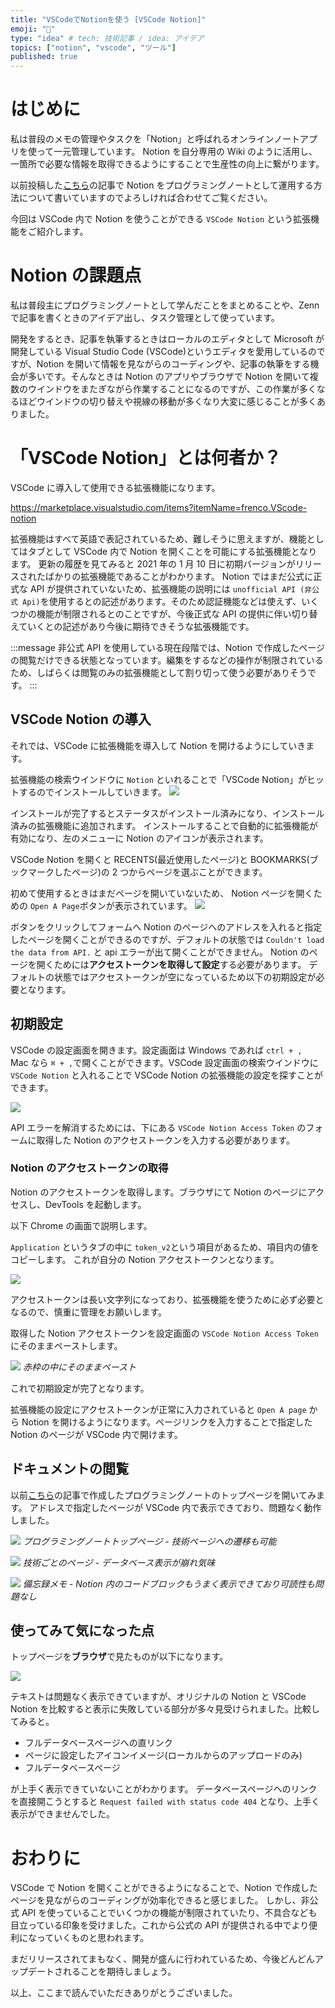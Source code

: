 ```yaml
---
title: "VSCodeでNotionを使う [VSCode Notion]"
emoji: "💎"
type: "idea" # tech: 技術記事 / idea: アイデア
topics: ["notion", "vscode", "ツール"]
published: true
---
```


# はじめに

私は普段のメモの管理やタスクを「Notion」と呼ばれるオンラインノートアプリを使って一元管理しています。
Notion を自分専用の Wiki のように活用し、一箇所で必要な情報を取得できるようにすることで生産性の向上に繋がります。

以前投稿した[こちら](https://zenn.dev/ryuu/articles/8f7513d83f05c77d06a3)の記事で Notion をプログラミングノートとして運用する方法について書いていますのでよろしければ合わせてご覧ください。

今回は VSCode 内で Notion を使うことができる `VSCode Notion` という拡張機能をご紹介します。

# Notion の課題点

私は普段主にプログラミングノートとして学んだことをまとめることや、Zenn で記事を書くときのアイデア出し、タスク管理として使っています。

開発をするとき、記事を執筆するときはローカルのエディタとして Microsoft が開発している Visual Studio Code (VSCode)というエディタを愛用しているのですが、Notion を開いて情報を見ながらのコーディングや、記事の執筆をする機会が多いです。そんなときは Notion のアプリやブラウザで Notion を開いて複数のウインドウをまたぎながら作業することになるのですが、この作業が多くなるほどウインドウの切り替えや視線の移動が多くなり大変に感じることが多くありました。

# 「VSCode Notion」とは何者か？

VSCode に導入して使用できる拡張機能になります。

https://marketplace.visualstudio.com/items?itemName=frenco.VScode-notion

拡張機能はすべて英語で表記されているため、難しそうに思えますが、機能としてはタブとして VSCode 内で Notion を開くことを可能にする拡張機能となります。
更新の履歴を見てみると 2021 年の 1 月 10 日に初期バージョンがリリースされたばかりの拡張機能であることがわかります。
Notion ではまだ公式に正式な API が提供されていないため、拡張機能の説明には `unofficial API (非公式 Api)`を使用するとの記述があります。そのため認証機能などは使えず、いくつかの機能が制限されるとのことですが、今後正式な API の提供に伴い切り替えていくとの記述があり今後に期待できそうな拡張機能です。

:::message
非公式 API を使用している現在段階では、Notion で作成したページの閲覧だけできる状態となっています。編集をするなどの操作が制限されているため、しばらくは閲覧のみの拡張機能として割り切って使う必要がありそうです。
:::

## VSCode Notion の導入

それでは、VSCode に拡張機能を導入して Notion を開けるようにしていきます。

拡張機能の検索ウインドウに `Notion` といれることで「VSCode Notion」がヒットするのでインストールしていきます。
![](https://storage.googleapis.com/zenn-user-upload/6i6uzl1kglf3dqx7d27trlev3v5m)

インストールが完了するとステータスがインストール済みになり、インストール済みの拡張機能に追加されます。
インストールすることで自動的に拡張機能が有効になり、左のメニューに Notion のアイコンが表示されます。

VSCode Notion を開くと RECENTS(最近使用したページ)と BOOKMARKS(ブックマークしたページ)の 2 つからページを選ぶことができます。

初めて使用するときはまだページを開いていないため、 Notion ページを開くための `Open A Page`ボタンが表示されています。
![](https://storage.googleapis.com/zenn-user-upload/xcvqs9sr5jdgobphsr9t3i9tmgdf)

ボタンをクリックしてフォームへ Notion のページへのアドレスを入れると指定したページを開くことができるのですが、デフォルトの状態では `Couldn't load the data from API.` と api エラーが出て開くことができません。
Notion のページを開くためには**アクセストークンを取得して設定**する必要があります。
デフォルトの状態ではアクセストークンが空になっているため以下の初期設定が必要となります。

## 初期設定

VSCode の設定画面を開きます。設定画面は Windows であれば `ctrl + ,`　 Mac なら `⌘ + ,`で開くことができます。VSCode 設定画面の検索ウインドウに `VSCode Notion` と入れることで VSCode Notion の拡張機能の設定を探すことができます。

![](https://storage.googleapis.com/zenn-user-upload/f11qaiyywgrk22clorltljb788n7)

API エラーを解消するためには、下にある `VSCode Notion Access Token` のフォームに取得した Notion のアクセストークンを入力する必要があります。

### Notion のアクセストークンの取得

Notion のアクセストークンを取得します。ブラウザにて Notion のページにアクセスし、DevTools を起動します。

以下 Chrome の画面で説明します。

`Application` というタブの中に `token_v2`という項目があるため、項目内の値をコピーします。
これが自分の Notion アクセストークンとなります。

![](https://storage.googleapis.com/zenn-user-upload/vg3rhxbtu5tnwg1582frn4iss0q1)

アクセストークンは長い文字列になっており、拡張機能を使うために必ず必要となるので、慎重に管理をお願いします。

取得した Notion アクセストークンを設定画面の `VSCode Notion Access Token` にそのままペーストします。

![](https://storage.googleapis.com/zenn-user-upload/g6yakw9g75hx8eh6zjssg38fu5q2)
_赤枠の中にそのままペースト_

これで初期設定が完了となります。

拡張機能の設定にアクセストークンが正常に入力されていると `Open A page` から Notion を開けるようになります。ページリンクを入力することで指定した Notion のページが VSCode 内で開けます。

## ドキュメントの閲覧

以前[こちら](https://zenn.dev/ryuu/articles/8f7513d83f05c77d06a3)の記事で作成したプログラミングノートのトップページを開いてみます。
アドレスで指定したページが VSCode 内で表示できており、問題なく動作しました。

![](https://storage.googleapis.com/zenn-user-upload/oflnx8dsbnzpxr63rj5d4r9do9cp)
_プログラミングノートトップページ - 技術ページへの遷移も可能_

![](https://storage.googleapis.com/zenn-user-upload/ieji7rr5hhhk4bwse6gnbskul1an)
_技術ごとのページ - データベース表示が崩れ気味_

![](https://storage.googleapis.com/zenn-user-upload/ykolgfd6cuzhuhy3tvzogz3ygd1i)
_備忘録メモ - Notion 内のコードブロックもうまく表示できており可読性も問題なし_

## 使ってみて気になった点

トップページを**ブラウザ**で見たものが以下になります。

![](https://storage.googleapis.com/zenn-user-upload/vi6278kahmdn2188fjqxuvuwiozy)

テキストは問題なく表示できていますが、オリジナルの Notion と VSCode Notion を比較すると表示に失敗している部分が多々見受けられました。比較してみると。

- フルデータベースページへの直リンク
- ページに設定したアイコンイメージ(ローカルからのアップロードのみ)
- フルデータベースページ

が上手く表示できていないことがわかります。
データベースページヘのリンクを直接開こうとすると `Request failed with status code 404` となり、上手く表示ができませんでした。

# おわりに

VSCode で Notion を開くことができるようになることで、Notion で作成したページを見ながらのコーディングが効率化できると感じました。
しかし、非公式 API を使っていることでいくつかの機能が制限されていたり、不具合なども目立っている印象を受けました。これから公式の API が提供される中でより便利になっていくものと思われます。

まだリリースされてまもなく、開発が盛んに行われているため、今後どんどんアップデートされることを期待しましょう。

以上、ここまで読んでいただきありがとうございました。
